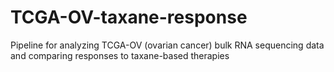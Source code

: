 # TCGA-OV-taxane-response
Pipeline for analyzing TCGA-OV (ovarian cancer) bulk RNA sequencing data and comparing responses to taxane-based therapies
